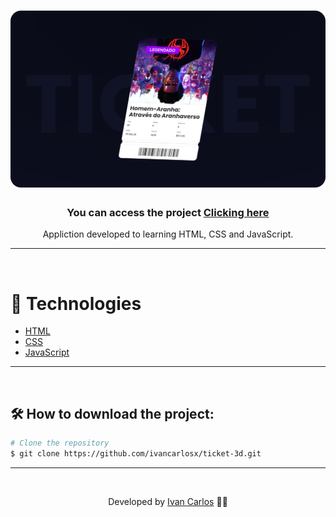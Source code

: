 <h1 align="center">
    <img src="/assets/img/Cover.svg">
</h1>

<h3 align="center">You can access the project <a href="https://ticket-3d.vercel.app/" target="_blank">Clicking here</a></h3>


<p align="center">Appliction developed to learning HTML, CSS and JavaScript.

---

</br>

# 🚀 Technologies

- [HTML](https://www.w3schools.com/html/)
- [CSS](https://www.w3schools.com/css/)
- [JavaScript](https://developer.mozilla.org/en-US/docs/Web/JavaScript)

---

<br/>

## 🛠 How to download the project:

```bash
# Clone the repository
$ git clone https://github.com/ivancarlosx/ticket-3d.git
```

---

<br/>

<p align="center"> Developed by <a href="https://www.linkedin.com/in/ivancarlosx/">Ivan Carlos</a> ✌🏼</p>
